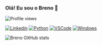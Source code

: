 ### Olá! Eu sou o Breno 🤝

![Profile views](https://gpvc.arturio.dev/[lcbreno])


[![Linkedin](https://img.shields.io/badge/LinkedIn-0077B5?style=for-the-badge&logo=linkedin&logoColor=white)](https://www.linkedin.com/in/brenolc/)
[![Python](https://img.shields.io/badge/Python-14354C?style=for-the-badge&logo=python&logoColor=white)]()
[![VSCode](https://img.shields.io/badge/Visual_Studio-5C2D91?style=for-the-badge&logo=visual%20studio&logoColor=white)]()
[![Windows](https://img.shields.io/badge/Windows-0078D6?style=for-the-badge&logo=windows&logoColor=white)]()

![Breno GitHub stats](https://github-readme-stats.vercel.app/api?username=lcbreno&show_icons=true&theme=cobalt)

